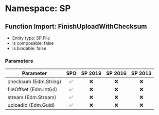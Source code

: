 # Namespace: SP

## Function Import: FinishUploadWithChecksum

- Entity type: SP.File
- Is composable: false
- Is bindable: false

### Parameters

Parameter | SPO | SP 2019 | SP 2016 | SP 2013
----------|:---:|:-------:|:-------:|:-------:
checksum (Edm.String) | ✅ | ❌ | ❌ | ❌
fileOffset (Edm.Int64) | ✅ | ❌ | ❌ | ❌
stream (Edm.Stream) | ✅ | ❌ | ❌ | ❌
uploadId (Edm.Guid) | ✅ | ❌ | ❌ | ❌
